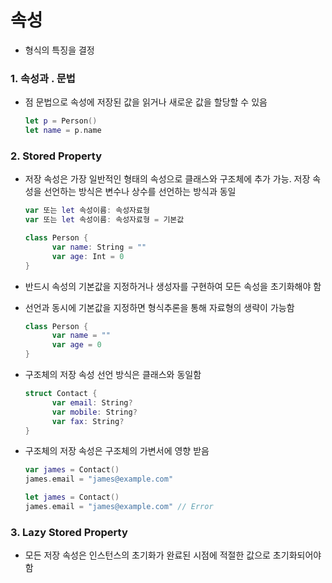 # 속성

- 형식의 특징을 결정

  

### 1. 속성과 . 문법

- 점 문법으로 속성에 저장된 값을 읽거나 새로운 값을 할당할 수 있음

  ```swift
  let p = Person()
  let name = p.name
  ```



### 2. Stored Property

- 저장 속성은 가장 일반적인 형태의 속성으로 클래스와 구조체에 추가 가능. 저장 속성을 선언하는 방식은 변수나 상수를 선언하는 방식과 동일

  ```swift
  var 또는 let 속성이름: 속성자료형
  var 또는 let 속성이름: 속성자료형 = 기본값
  ```

  ```swift
  class Person {
  		var name: String = ""
    	var age: Int = 0
  }
  ```

- 반드시 속성의 기본값을 지정하거나 생성자를 구현하여 모든 속성을 초기화해야 함

- 선언과 동시에 기본값을 지정하면 형식추론을 통해 자료형의 생략이 가능함

  ```swift
  class Person {
    	var name = ""
    	var age = 0
  }
  ```

- 구조체의 저장 속성 선언 방식은 클래스와 동일함

  ```swift
  struct Contact {
    	var email: String?
    	var mobile: String?
    	var fax: String?
  }
  ```

- 구조체의 저장 속성은 구조체의 가변서에 영향 받음

  ```swift
  var james = Contact()
  james.email = "james@example.com"
  ```

  ```swift
  let james = Contact()
  james.email = "james@example.com" // Error
  ```

  

### 3. Lazy Stored Property

- 모든 저장 속성은 인스턴스의 초기화가 완료된 시점에 적절한 값으로 초기화되어야 함

  
